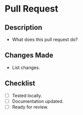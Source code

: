 # Pull Request

## Description
- What does this pull request do?

## Changes Made
- List changes.

## Checklist
- [ ] Tested locally.
- [ ] Documentation updated.
- [ ] Ready for review.
